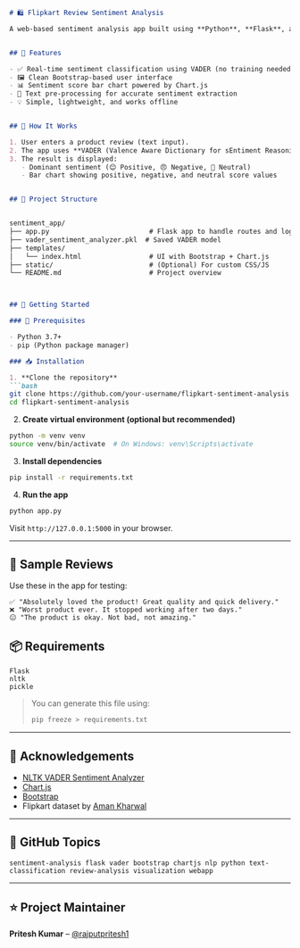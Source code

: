 ```md
# 🛍️ Flipkart Review Sentiment Analysis

A web-based sentiment analysis app built using **Python**, **Flask**, and **NLTK's VADER** model. This tool allows users to input product reviews (like those on Flipkart) and instantly get feedback on the sentiment—**Positive**, **Negative**, or **Neutral**—along with a **visual representation** of the sentiment scores.


## 📌 Features

- ✅ Real-time sentiment classification using VADER (no training needed)
- 🖼️ Clean Bootstrap-based user interface
- 📊 Sentiment score bar chart powered by Chart.js
- 📝 Text pre-processing for accurate sentiment extraction
- 💡 Simple, lightweight, and works offline


## 🧠 How It Works

1. User enters a product review (text input).
2. The app uses **VADER (Valence Aware Dictionary for sEntiment Reasoning)** from NLTK to analyze the sentiment.
3. The result is displayed:
   - Dominant sentiment (😊 Positive, 😠 Negative, 🙂 Neutral)
   - Bar chart showing positive, negative, and neutral score values


## 📂 Project Structure


sentiment_app/
├── app.py                         # Flask app to handle routes and logic
├── vader_sentiment_analyzer.pkl  # Saved VADER model
├── templates/
│   └── index.html                 # UI with Bootstrap + Chart.js
├── static/                        # (Optional) For custom CSS/JS
└── README.md                      # Project overview



## 🚀 Getting Started

### 🔧 Prerequisites

- Python 3.7+
- pip (Python package manager)

### 📥 Installation

1. **Clone the repository**
```bash
git clone https://github.com/your-username/flipkart-sentiment-analysis.git
cd flipkart-sentiment-analysis
```

2. **Create virtual environment (optional but recommended)**
```bash
python -m venv venv
source venv/bin/activate  # On Windows: venv\Scripts\activate
```

3. **Install dependencies**
```bash
pip install -r requirements.txt
```

4. **Run the app**
```bash
python app.py
```

Visit `http://127.0.0.1:5000` in your browser.

---

## 💬 Sample Reviews

Use these in the app for testing:

```text
✅ "Absolutely loved the product! Great quality and quick delivery."
❌ "Worst product ever. It stopped working after two days."
😐 "The product is okay. Not bad, not amazing."
```


## 📦 Requirements

```
Flask
nltk
pickle
```

> You can generate this file using:
> ```bash
> pip freeze > requirements.txt
> ```

---


## 🙌 Acknowledgements

- [NLTK VADER Sentiment Analyzer](https://www.nltk.org/)
- [Chart.js](https://www.chartjs.org/)
- [Bootstrap](https://getbootstrap.com/)
- Flipkart dataset by [Aman Kharwal](https://github.com/amankharwal)

---

## 🔖 GitHub Topics

```
sentiment-analysis flask vader bootstrap chartjs nlp python text-classification review-analysis visualization webapp
```

---

## ⭐ Project Maintainer

**Pritesh Kumar** – [@rajputpritesh1](https://github.com/rajputpritesh1)
```
